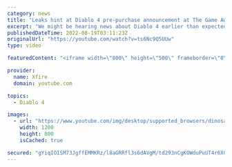 ```yaml
---
category: news
title: "Leaks hint at Diablo 4 pre-purchase announcement at The Game Awards"
excerpt: "We might be hearing news about Diablo 4 earlier than expected, if a supposedly leaked internal Blizzard memo is correct."
publishedDateTime: 2022-08-19T03:11:23Z
originalUrl: "https://youtube.com/watch?v=ts6Nc9Q5UUw"
type: video

featuredContent: "<iframe width=\"800\" height=\"500\" frameborder=\"0\" src=\"https://www.youtube.com/embed/ts6Nc9Q5UUw\" allow=\"accelerometer; autoplay; encrypted-media; gyroscope; picture-in-picture\" allowfullscreen></iframe>"

provider:
  name: Xfire
  domain: youtube.com

topics:
  - Diablo 4

images:
  - url: "https://www.youtube.com/img/desktop/supported_browsers/dinosaur.png"
    width: 1200
    height: 800
    isCached: true

secured: "gYiqIOISM73JgffEMMKRz/l8aGRRfl3s6dAVgM/td293nCgKOWduPuUT4r6XCXU6SL1/WleP/1c5Tghjh60WyvHGD9osR3NhZTdLp955K3iHmw9onUTbGR4dAcNnEZZxDD6mo/2c4ezDcvsCiK+Wa4Vq1W5+Wha7dPTgH6QwJXIMqfxZJ4sUbfypaQ0+3JL2T+tDPqJdcYtBAO/1oa5qY1w5Kd3eH6yM2xNlpJ/imhnDPsIGfX4+dGbJvrBymnoXwolcypVQAniXAnyBnUOiIn/kJhJtZvCbHSBPs5TStncvbWF6dVPoST38UYb8FErgrPG+pROLD9zp/OFHdu8lnOxOiTGmd10JQW3GZvUPPzFb/HKXO6SoVylBBBolzzRGL8Qhrtf52WsfX0jgY7fUyA==;ued+iHLOaGY0J25pF4QiQQ=="
---
```


